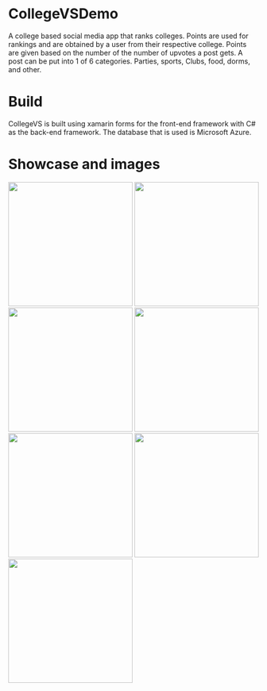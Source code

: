# CollegeVSDemo


A college based social media app that ranks colleges. Points are used for rankings and are obtained by a user from their respective college. Points are given based on the number of the number of upvotes a post gets. A post can be put into 1 of 6 categories. Parties, sports, Clubs, food, dorms, and other. 

# Build
CollegeVS is built using xamarin forms for the front-end framework with C# as the back-end framework. The database that is used is Microsoft Azure.

# Showcase and images
<img src= https://user-images.githubusercontent.com/77566307/225459481-9b3ac999-db56-44f1-b26f-07dd898a2a68.png width="250" > <img src= https://user-images.githubusercontent.com/77566307/225459448-91ce690c-3271-41c4-8efd-eb1256204c43.png width="250" >
<img src= https://user-images.githubusercontent.com/77566307/225459463-c25c6375-143e-48ae-abe0-aed759502ab4.png width="250" >
<img src= https://user-images.githubusercontent.com/77566307/225459571-08c5cef0-3e55-4b4a-abe4-8543647baa74.png width="250" >
<img src= https://user-images.githubusercontent.com/77566307/225459528-d81c3326-275c-42fe-ae96-40800669c7e8.png width="250" >
<img src= https://user-images.githubusercontent.com/77566307/225459546-45a405e4-8f19-4a68-b919-71351f71368a.png width="250" >
<img src= https://user-images.githubusercontent.com/77566307/225459506-7277b75e-e59e-4e4b-8c4e-155c449a00b2.png width="250" >

